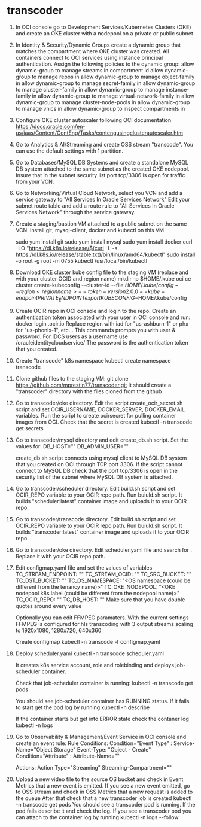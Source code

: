 # transcoder

1. In OCI console go to Development Services/Kubernetes Clusters (OKE) and create an OKE cluster with a nodepool on a private or public subnet

2. In Identity & Security/Dynamic Groups create a dynamic group that matches the compartment where OKE cluster was created. 
   All containers connect to OCI services using instance principal authentication.  Assign the following policies to the dynamic group:
   allow dynamic-group <dynamic group name> to manage streams in compartment id <compartment OCID>
   allow dynamic-group <dynamic group name> to manage repos in <compartment OCID>
   allow dynamic-group <dynamic group name> to manage object-family in <compartment OCID>
   allow dynamic-group <dynamic group name> to manage secret-family in <compartment OCID>
   allow dynamic-group <dynamic group name> to manage cluster-family in <compartment OCID>
   allow dynamic-group <dynamic group name> to manage instance-family in <compartment OCID>
   allow dynamic-group <dynamic group name> to manage virtual-network-family  in <compartment OCID>
   allow dynamic-group <dynamic group name> to manage cluster-node-pools  in <compartment OCID>
   allow dynamic-group <dynamic group name> to manage vnics  in <compartment OCID>
   allow dynamic-group <dynamic group name> to inspect compartments in <compartment OCID>

3. Configure OKE cluster autoscaler following OCI documentation
   https://docs.oracle.com/en-us/iaas/Content/ContEng/Tasks/contengusingclusterautoscaler.htm

4. Go to Analytics & AI/Streaming and create OSS stream "transcode". You can use the default settings with 1 partition.

5. Go to Databases/MySQL DB Systems and create a standalone MySQL DB system attached to the same subnet as the created OKE nodepool.
   Insure that in the subnet security list port tcp/3306 is open for traffic from your VCN.

6. Go to Networking/Virtual Cloud Network, select you VCN and add a service gateway to "All <region> Services In Oracle Services Network" 
   Edit your subnet route table and add a route rule to "All <region> Services In Oracle Services Network" through the service gateway.
   
7. Create a staging/bastion VM attached to a public subnet on the same VCN. Install git, mysql-client, docker and kubectl on this VM

   sudo yum install git
   sudo yum install mysql
   sudo yum install docker
   curl -LO "https://dl.k8s.io/release/$(curl -L -s https://dl.k8s.io/release/stable.txt)/bin/linux/amd64/kubectl"
   sudo install -o root -g root -m 0755 kubectl /usr/local/bin/kubectl

8. Download OKE cluster kube config file to the staging VM (replace <cluster-OCID> and <region-name> with your cluster OCID and region name)
   mkdir -p $HOME/.kube
   oci ce cluster create-kubeconfig --cluster-id <cluster-OCID> --file $HOME/.kube/config --region <region name>  --token-version 2.0.0  --kube-endpoint PRIVATE_ENDPOINT
   export KUBECONFIG=$HOME/.kube/config

9. Create OCIR repo in OCI console and login to the repo. Create an authentication token associated with your user in OCI console and run:
   docker login <region>.ocir.io
   Replace region with iad for "us-ashburn-1" or phx for "us-phonix-1", etc...
   This commands prompts you with user & password. For IDCS users as a username use <tenancy-name>/oracleidentitycloudservice/<user-name>
   The password is the authentication token that you created.

10. Create "transcode" k8s namespace
   kubectl create namespace transcode

11. Clone github files to the staging VM:
    git clone https://github.com/mprestin77/transcoder.git
    It should create a "transcoder" directory with the files cloned from the github

12. Go to transcoder/oke directory. Edit the script create_ocir_secret.sh script and set OCIR_USERNAME, DOCKER_SERVER, DOCKER_EMAIL variables. 
    Run the script to create ocirsecret for pulling container images from OCI. Check  that the secret is created
    kubectl -n transcode get secrets

13. Go to transcoder/mysql directory and edit create_db.sh script. Set the values for:
    DB_HOST="<MySQL DB system private IP address>"
    DB_ADMIN_USER="<MySQL admin user>"   

    create_db.sh script connects using mysql client to MySQL DB system that you created on OCI through TCP port 3306. 
    If the script cannot connect to MySQL DB check that the port tcp/3306 is open in the security list of the subnet where MySQL DB system is attached.
  
14. Go to transcoder/scheduler directory.  Edit build.sh script and set OCIR_REPO variable to your OCIR repo path.
    Run buiuld.sh script. It builds "scheduler:latest" container image and uploads it to your OCIR repo.

15. Go to transcoder/transcode directory. Edit build.sh script and set OCIR_REPO variable to your OCIR repo path.
    Run buiuld.sh script. It builds "transcoder:latest" container image and uploads it to your OCIR repo. 

16. Go to transcoder/oke directory. Edit scheduler.yaml file and search for <OCIR repo path>. Replace it with your OCIR repo path.

17. Edit configmap.yaml file and set the values of variables
    TC_STREAM_ENDPOINT: "<Streaming queue endpoint URL>"
    TC_STREAM_OCID: "<OCID of the streaming queue>"
    TC_SRC_BUCKET: "<Name of the source OS bucket>"
    TC_DST_BUCKET: "<Name of the output OS bucket>"
    TC_OS_NAMESPACE: "<OS namespace (could be different from the tenancy name)>"
    TC_OKE_NODEPOOL: "<OKE nodepool k8s label (could be different from the nodepool name)>"
    TC_OCIR_REPO: "<OCIR repo path>"
    TC_DB_HOST: "<mysql DB system private IP address>"
    Make sure that you have double quotes around every value

    Optionally you can edit FFMPEG paramaters. With the current settings FFMPEG is configured for hls transcoding with 3 output streams scaling to 1920x1080, 1280x720, 640x360

    Create configmap
    kubectl -n transcode -f configmap.yaml

18. Deploy scheduler.yaml 
    kubectl -n transcode scheduler.yaml

    It creates k8s service account, role and rolebinding and deploys job-scheduler container.

    Check that job-scheduler container is running:
    kubectl -n transcode get pods

    You should see job-scheduler container has RUNNING status. If it fails to start get the pod log by running
    kubectl -n describe <pod NAME>

    If the container starts but get into ERROR state check the contaner log
    kubectl -n logs <pod NAME> 

19. Go to Observability & Management/Event Service in OCI console and create an event rule:
    Rule Conditions:
    Condition="Event Type" :  Service-Name="Object Storage" Event-Type: "Object - Create"
    Condition="Attribute" : Attribute-Name="<name of the source OS bucket>"

    Actions:
    Action Type="Streaming" Streaming-Compartment="<your compartment name>"

20. Upload a new video file to the source OS bucket and check in Event Metrics that a new event is emitted. 
    If you see a new event emitted, go to OSS stream and check in OSS Metrics that a new request is added to the queue
    After that check that a new transcoder job is created
    kubectl -n transcode get pods
    You should see a transcoder pod is running. If the pod fails describe it and check the log.
    If you see a transcoder pod you can attach to the container log by running
    kubectl -n logs <pod NAME> --follow
    

